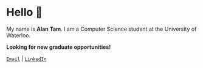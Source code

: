 # Hello 👋 

My name is **Alan Tam**. I am a Computer Science student at the University of Waterloo.

**Looking for new graduate opportunities!**

<code>[Email](mailto:a37tam@uwaterloo.ca)</code> | <code>[LinkedIn](https://www.linkedin.com/in/a37tam/)</code>

<!--
**a37tam/a37tam** is a ✨ _special_ ✨ repository because its `README.md` (this file) appears on your GitHub profile.

Here are some ideas to get you started:

- 🔭 I’m currently working on ...
- 🌱 I’m currently learning ...
- 👯 I’m looking to collaborate on ...
- 🤔 I’m looking for help with ...
- 💬 Ask me about ...
- 📫 How to reach me: ...
- 😄 Pronouns: ...
- ⚡ Fun fact: ...
-->
